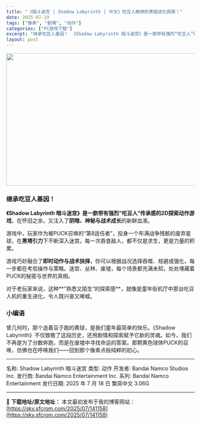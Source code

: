 ```yaml
---
title: "《暗斗迷宫 | Shadow Labyrinth | 中文》吃豆人精神的黑暗进化探索！"
date: 2025-07-19
tags: ["像素", "剧情", "动作"]
categories: ["PC游戏下载"]
excerpt: "继承吃豆人基因！ 《Shadow Labyrinth 暗斗迷宫》是一款带有强烈“吃豆人”传承感的2D探索动作游戏，在怀旧之余，又注入了阴暗、神秘与战术成长的新鲜血液。 游戏中，玩家作为被PUCK召唤的“第8适任者”，投身一个布满战争残骸的废弃星球，在黑塔引力下不断深入迷宫。每一次吞食敌人，都不仅是求&hellip;"
layout: post
---
```


<img class="aligncenter size-full wp-image-141102" src="https://sky.sfcrom.com/wp-content/uploads/2025/07/2025071814431639.webp" alt="" width="616" height="353" />
<h3>继承吃豆人基因！</h3>
<strong>《Shadow Labyrinth 暗斗迷宫》是一款带有强烈“吃豆人”传承感的2D探索动作游戏</strong>，在怀旧之余，又注入了<strong>阴暗、神秘与战术成长</strong>的新鲜血液。

游戏中，玩家作为被PUCK召唤的“第8适任者”，投身一个布满战争残骸的废弃星球，在<strong>黑塔引力</strong>下不断深入迷宫。每一次吞食敌人，都不仅是求生，更是力量的积累。

游戏巧妙融合了<strong>即时动作与战术抉择</strong>，你可以根据战况选择吞噬、规避或强化，每一步都在考验操作与策略。迷宫、丛林、废墟，每个场景都充满未知，处处埋藏着PUCK的秘密与世界的真相。

对于老玩家来说，这种**“熟悉又陌生”的探索感**，就像是童年街机厅中那台吃豆人机的重生进化，令人既兴奋又唏嘘。
<h3>小编语</h3>
曾几何时，那个追着豆子跑的黄球，是我们童年最简单的快乐。《Shadow Labyrinth》不仅致敬了这段历史，还用剧情和探索赋予它新的灵魂。如今，我们不再是为了分数奔跑，而是在废墟中寻找命运的答案。那颗黄色球体PUCK的召唤，仿佛也在呼唤我们——回到那个像素点般纯粹的初心。

<hr />

名称: Shadow Labyrinth 暗斗迷宫
类型: 动作
开发者: Bandai Namco Studios Inc.
发行商: Bandai Namco Entertainment Inc.
系列: Bandai Namco Entertainment
发行日期: 2025 年 7 月 18 日
繁简中文
3.06G

---
📖 **下载地址/原文地址：** 本文最初发布于我的博客网站：[https://sky.sfcrom.com/2025/07/141158](https://sky.sfcrom.com/2025/07/141158)
